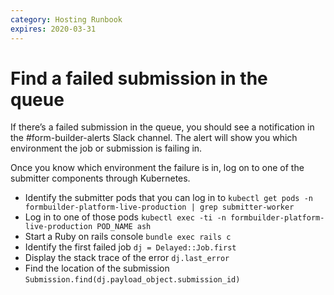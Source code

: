 ```yaml
---
category: Hosting Runbook
expires: 2020-03-31
---
```


# Find a failed submission in the queue
If there’s a failed submission in the queue, you should see a notification in the #form-builder-alerts Slack channel. The alert will show you which environment the job or submission is failing in.

Once you know which environment the failure is in, log on to one of the submitter components through Kubernetes.

* Identify the submitter pods that you can log in to
```kubectl get pods -n formbuilder-platform-live-production | grep submitter-worker```
* Log in to one of those pods
```kubectl exec -ti -n formbuilder-platform-live-production POD_NAME ash```
* Start a Ruby on rails console
```bundle exec rails c```
* Identify the first failed job
```dj = Delayed::Job.first```
* Display the stack trace of the error
```dj.last_error```
* Find the location of the submission
```Submission.find(dj.payload_object.submission_id)```
